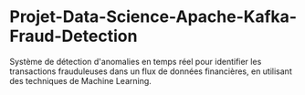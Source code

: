 # Projet-Data-Science-Apache-Kafka-Fraud-Detection
Système de détection d'anomalies en temps réel pour identifier les transactions frauduleuses dans un flux de données financières, en utilisant des techniques de Machine Learning.
